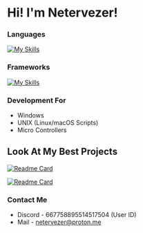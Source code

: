 # Hi! I'm Netervezer!
### Languages
[![My Skills](https://skillicons.dev/icons?i=go,html,css,c,cpp,bash,python)](https://skillicons.dev)
### Frameworks
[![My Skills](https://skillicons.dev/icons?i=mysql)](https://skillicons.dev)
### Development For
+ Windows
+ UNIX (Linux/macOS Scripts)
+ Micro Controllers
  

## Look At My Best Projects

[![Readme Card](https://github-readme-stats.vercel.app/api/pin/?username=0netervezer0&repo=Omega-DPI-Bypass&theme=dracula)](https://github.com/0netervezer0/Omega-DPI-Bypass)

[![Readme Card](https://github-readme-stats.vercel.app/api/pin/?username=0netervezer0&repo=Lupi-Zsh-Addons&theme=dracula)](https://github.com/0netervezer0/Lupi-Zsh-Addons)
### Contact Me
+ Discord - 667758895514517504 (User ID)
+ Mail - netervezer@proton.me
